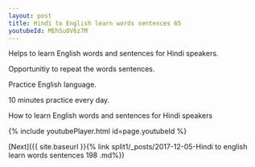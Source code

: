 ```yaml
---
layout: post
title: Hindi to English learn words sentences 65 
youtubeId: MEhSu0V6z7M
---
```

 
 
Helps to learn English words and sentences for Hindi speakers.

Opportunitiy to repeat the words sentences. 

Practice English language. 
 
10 minutes practice every day. 
 
How to learn English words and sentences for Hindi speakers 
 
{% include youtubePlayer.html id=page.youtubeId %}
 
 
[Next]({{ site.baseurl }}{% link  split1/_posts/2017-12-05-Hindi to english learn words sentences 198 .md%})
 
